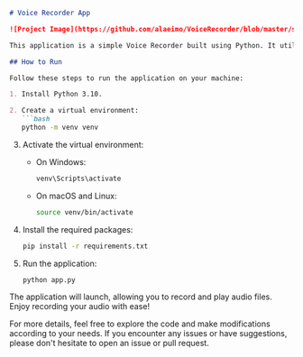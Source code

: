 
```markdown
# Voice Recorder App

![Project Image](https://github.com/alaeimo/VoiceRecorder/blob/master/src/icons/app.png)

This application is a simple Voice Recorder built using Python. It utilizes PyQt5, Python 3.10.9, and the sounddevice and soundfile libraries to provide audio recording functionality.

## How to Run

Follow these steps to run the application on your machine:

1. Install Python 3.10.

2. Create a virtual environment:
   ```bash
   python -m venv venv
   ```

3. Activate the virtual environment:
   - On Windows:
     ```bash
     venv\Scripts\activate
     ```
   - On macOS and Linux:
     ```bash
     source venv/bin/activate
     ```

4. Install the required packages:
   ```bash
   pip install -r requirements.txt
   ```

5. Run the application:
   ```bash
   python app.py
   ```

The application will launch, allowing you to record and play audio files. Enjoy recording your audio with ease!

For more details, feel free to explore the code and make modifications according to your needs. If you encounter any issues or have suggestions, please don't hesitate to open an issue or pull request.
```